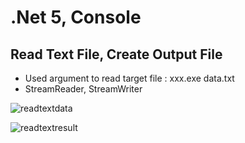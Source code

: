 # .Net 5, Console
## Read Text File, Create Output File

- Used argument to read target file : xxx.exe data.txt
- StreamReader, StreamWriter

![readtextdata](https://user-images.githubusercontent.com/12767526/156038577-b7b95a4e-e1c6-42a7-a63a-546df493b748.png)

![readtextresult](https://user-images.githubusercontent.com/12767526/156038584-2627b6d5-341a-4c8a-91f5-6eb8bf1f15eb.png)
